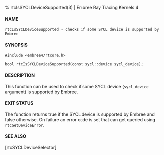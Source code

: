 % rtcIsSYCLDeviceSupported(3) | Embree Ray Tracing Kernels 4

#### NAME

    rtcIsSYCLDeviceSupported - checks if some SYCL device is supported by Embree

#### SYNOPSIS

    #include <embree4/rtcore.h>

    bool rtcIsSYCLDeviceSupported(const sycl::device sycl_device);

#### DESCRIPTION

This function can be used to check if some SYCL device (`sycl_device`
argument) is supported by Embree.

#### EXIT STATUS

The function returns true if the SYCL device is supported by Embree
and false otherwise. On failure an error code is set that can get
queried using `rtcGetDeviceError`.


#### SEE ALSO

[rtcSYCLDeviceSelector]

